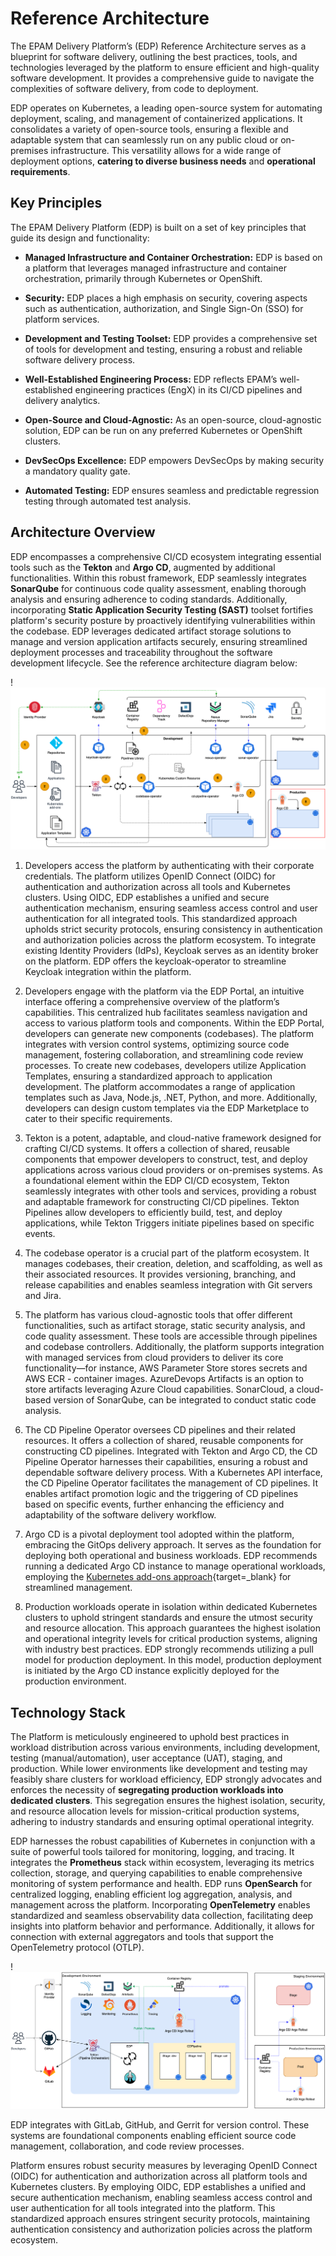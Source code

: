 # Reference Architecture

The EPAM Delivery Platform’s (EDP) Reference Architecture serves as a blueprint for software delivery, outlining the best practices, tools, and technologies leveraged by the platform to ensure efficient and high-quality software development. It provides a comprehensive guide to navigate the complexities of software delivery, from code to deployment.

EDP operates on Kubernetes, a leading open-source system for automating deployment, scaling, and management of containerized applications. It consolidates a variety of open-source tools, ensuring a flexible and adaptable system that can seamlessly run on any public cloud or on-premises infrastructure. This versatility allows for a wide range of deployment options, **catering to diverse business needs** and **operational requirements**.

## Key Principles

The EPAM Delivery Platform (EDP) is built on a set of key principles that guide its design and functionality:

* **Managed Infrastructure and Container Orchestration:** EDP is based on a platform that leverages managed infrastructure and container orchestration, primarily through Kubernetes or OpenShift.

* **Security:** EDP places a high emphasis on security, covering aspects such as authentication, authorization, and Single Sign-On (SSO) for platform services.

* **Development and Testing Toolset:** EDP provides a comprehensive set of tools for development and testing, ensuring a robust and reliable software delivery process.

* **Well-Established Engineering Process:** EDP reflects EPAM’s well-established engineering practices (EngX) in its CI/CD pipelines and delivery analytics.

* **Open-Source and Cloud-Agnostic:** As an open-source, cloud-agnostic solution, EDP can be run on any preferred Kubernetes or OpenShift clusters.

* **DevSecOps Excellence:** EDP empowers DevSecOps by making security a mandatory quality gate.

* **Automated Testing:** EDP ensures seamless and predictable regression testing through automated test analysis.

## Architecture Overview

EDP encompasses a comprehensive CI/CD ecosystem integrating essential tools such as the **Tekton** and **Argo CD**, augmented by additional functionalities. Within this robust framework, EDP seamlessly integrates **SonarQube** for continuous code quality assessment, enabling thorough analysis and ensuring adherence to coding standards. Additionally, incorporating **Static Application Security Testing (SAST)** toolset fortifies platform's security posture by proactively identifying vulnerabilities within the codebase. EDP leverages dedicated artifact storage solutions to manage and version application artifacts securely, ensuring streamlined deployment processes and traceability throughout the software development lifecycle. See the reference architecture diagram below:

!![EPAM Delivery Platform Reference Architecture](../assets/developer-guide/architecture/reference-architecture.png)

1. Developers access the platform by authenticating with their corporate credentials. The platform utilizes OpenID Connect (OIDC) for authentication and authorization across all tools and Kubernetes clusters. Using OIDC, EDP establishes a unified and secure authentication mechanism, ensuring seamless access control and user authentication for all integrated tools. This standardized approach upholds strict security protocols, ensuring consistency in authentication and authorization policies across the platform ecosystem. To integrate existing Identity Providers (IdPs), Keycloak serves as an identity broker on the platform. EDP offers the keycloak-operator to streamline Keycloak integration within the platform.

2. Developers engage with the platform via the EDP Portal, an intuitive interface offering a comprehensive overview of the platform’s capabilities. This centralized hub facilitates seamless navigation and access to various platform tools and components. Within the EDP Portal, developers can generate new components (codebases). The platform integrates with version control systems, optimizing source code management, fostering collaboration, and streamlining code review processes. To create new codebases, developers utilize Application Templates, ensuring a standardized approach to application development. The platform accommodates a range of application templates such as Java, Node.js, .NET, Python, and more. Additionally, developers can design custom templates via the EDP Marketplace to cater to their specific requirements.

3. Tekton is a potent, adaptable, and cloud-native framework designed for crafting CI/CD systems. It offers a collection of shared, reusable components that empower developers to construct, test, and deploy applications across various cloud providers or on-premises systems. As a foundational element within the EDP CI/CD ecosystem, Tekton seamlessly integrates with other tools and services, providing a robust and adaptable framework for constructing CI/CD pipelines. Tekton Pipelines allow developers to efficiently build, test, and deploy applications, while Tekton Triggers initiate pipelines based on specific events.

4. The codebase operator is a crucial part of the platform ecosystem. It manages codebases, their creation, deletion, and scaffolding, as well as their associated resources. It provides versioning, branching, and release capabilities and enables seamless integration with Git servers and Jira.

5. The platform has various cloud-agnostic tools that offer different functionalities, such as artifact storage, static security analysis, and code quality assessment. These tools are accessible through pipelines and codebase controllers. Additionally, the platform supports integration with managed services from cloud providers to deliver its core functionality—for instance, AWS Parameter Store stores secrets and AWS ECR - container images. AzureDevops Artifacts is an option to store artifacts leveraging Azure Cloud capabilities. SonarCloud, a cloud-based version of SonarQube, can be integrated to conduct static code analysis.

6. The CD Pipeline Operator oversees CD pipelines and their related resources. It offers a collection of shared, reusable components for constructing CD pipelines. Integrated with Tekton and Argo CD, the CD Pipeline Operator harnesses their capabilities, ensuring a robust and dependable software delivery process. With a Kubernetes API interface, the CD Pipeline Operator facilitates the management of CD pipelines. It enables artifact promotion logic and the triggering of CD pipelines based on specific events, further enhancing the efficiency and adaptability of the software delivery workflow.

7. Argo CD is a pivotal deployment tool adopted within the platform, embracing the GitOps delivery approach. It serves as the foundation for deploying both operational and business workloads. EDP recommends running a dedicated Argo CD instance to manage operational workloads, employing the [Kubernetes add-ons approach](https://github.com/epam/edp-cluster-add-ons){target=_blank} for streamlined management.

8. Production workloads operate in isolation within dedicated Kubernetes clusters to uphold stringent standards and ensure the utmost security and resource allocation. This approach guarantees the highest isolation and operational integrity levels for critical production systems, aligning with industry best practices. EDP strongly recommends utilizing a pull model for production deployment. In this model, production deployment is initiated by the Argo CD instance explicitly deployed for the production environment.

## Technology Stack

The Platform is meticulously engineered to uphold best practices in workload distribution across various environments, including development, testing (manual/automation), user acceptance (UAT), staging, and production. While lower environments like development and testing may feasibly share clusters for workload efficiency, EDP strongly advocates and enforces the necessity of **segregating production workloads into dedicated clusters**. This segregation ensures the highest isolation, security, and resource allocation levels for mission-critical production systems, adhering to industry standards and ensuring optimal operational integrity.

EDP harnesses the robust capabilities of Kubernetes in conjunction with a suite of powerful tools tailored for monitoring, logging, and tracing. It integrates the **Prometheus** stack within ecosystem, leveraging its metrics collection, storage, and querying capabilities to enable comprehensive monitoring of system performance and health. EDP runs **OpenSearch** for centralized logging, enabling efficient log aggregation, analysis, and management across the platform. Incorporating **OpenTelemetry** enables standardized and seamless observability data collection, facilitating deep insights into platform behavior and performance. Additionally, it allows for connection with external aggregators and tools that support the OpenTelemetry protocol (OTLP).

!![Platform and Tools](../assets/developer-guide/architecture/reference-architecture-tools.png)

EDP integrates with GitLab, GitHub, and Gerrit for version control. These systems are foundational components enabling efficient source code management, collaboration, and code review processes.

Platform ensures robust security measures by leveraging OpenID Connect (OIDC) for authentication and authorization across all platform tools and Kubernetes clusters. By employing OIDC, EDP establishes a unified and secure authentication mechanism, enabling seamless access control and user authentication for all tools integrated into the platform. This standardized approach ensures stringent security protocols, maintaining authentication consistency and authorization policies across the platform ecosystem.

